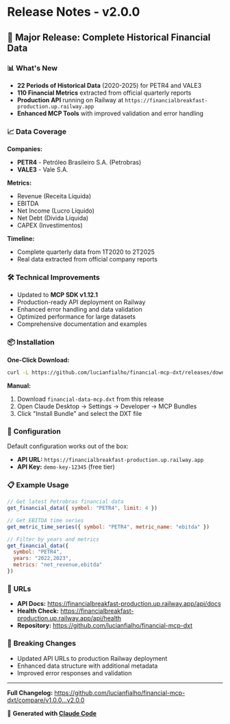 # Release Notes - v2.0.0

## 🚀 Major Release: Complete Historical Financial Data

### 📊 **What's New**

- **22 Periods of Historical Data** (2020-2025) for PETR4 and VALE3
- **110 Financial Metrics** extracted from official quarterly reports
- **Production API** running on Railway at `https://financialbreakfast-production.up.railway.app`
- **Enhanced MCP Tools** with improved validation and error handling

### 📈 **Data Coverage**

**Companies:**
- **PETR4** - Petróleo Brasileiro S.A. (Petrobras)
- **VALE3** - Vale S.A.

**Metrics:**
- Revenue (Receita Líquida)
- EBITDA
- Net Income (Lucro Líquido)
- Net Debt (Dívida Líquida)
- CAPEX (Investimentos)

**Timeline:**
- Complete quarterly data from 1T2020 to 2T2025
- Real data extracted from official company reports

### 🛠️ **Technical Improvements**

- Updated to **MCP SDK v1.12.1**
- Production-ready API deployment on Railway
- Enhanced error handling and data validation
- Optimized performance for large datasets
- Comprehensive documentation and examples

### 📦 **Installation**

**One-Click Download:**
```bash
curl -L https://github.com/lucianfialho/financial-mcp-dxt/releases/download/v2.0.0/financial-data-mcp.dxt -o financial-data-mcp.dxt
```

**Manual:**
1. Download `financial-data-mcp.dxt` from this release
2. Open Claude Desktop → Settings → Developer → MCP Bundles
3. Click "Install Bundle" and select the DXT file

### 🔧 **Configuration**

Default configuration works out of the box:
- **API URL:** `https://financialbreakfast-production.up.railway.app`
- **API Key:** `demo-key-12345` (free tier)

### 📋 **Example Usage**

```javascript
// Get latest Petrobras financial data
get_financial_data({ symbol: "PETR4", limit: 4 })

// Get EBITDA time series
get_metric_time_series({ symbol: "PETR4", metric_name: "ebitda" })

// Filter by years and metrics
get_financial_data({
  symbol: "PETR4",
  years: "2022,2023",
  metrics: "net_revenue,ebitda"
})
```

### 🔗 **URLs**

- **API Docs:** https://financialbreakfast-production.up.railway.app/api/docs
- **Health Check:** https://financialbreakfast-production.up.railway.app/api/health
- **Repository:** https://github.com/lucianfialho/financial-mcp-dxt

### 🎯 **Breaking Changes**

- Updated API URLs to production Railway deployment
- Enhanced data structure with additional metadata
- Improved error responses and validation

---

**Full Changelog:** https://github.com/lucianfialho/financial-mcp-dxt/compare/v1.0.0...v2.0.0

🚀 **Generated with [Claude Code](https://claude.ai/code)**